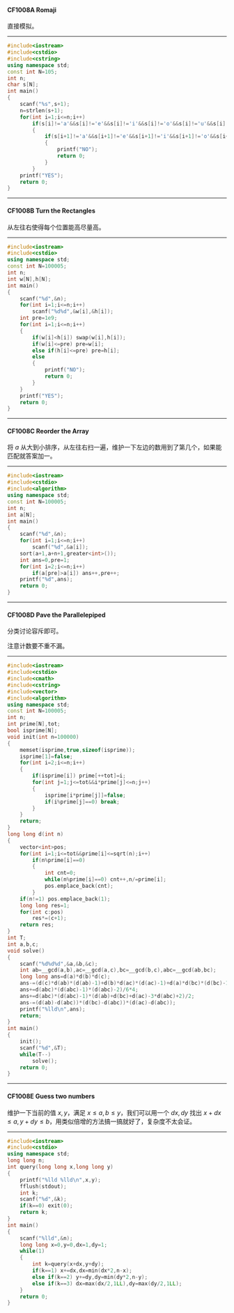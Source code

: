 #### CF1008A Romaji
直接模拟。

------------

```cpp
#include<iostream>
#include<cstdio>
#include<cstring>
using namespace std;
const int N=105;
int n;
char s[N];
int main()
{
	scanf("%s",s+1);
	n=strlen(s+1);
	for(int i=1;i<=n;i++)
		if(s[i]!='a'&&s[i]!='e'&&s[i]!='i'&&s[i]!='o'&&s[i]!='u'&&s[i]!='n')
		{
			if(s[i+1]!='a'&&s[i+1]!='e'&&s[i+1]!='i'&&s[i+1]!='o'&&s[i+1]!='u')
			{
				printf("NO");
				return 0;
			}
		}
	printf("YES");
	return 0;
}
```

------------

#### CF1008B Turn the Rectangles
从左往右使得每个位置能高尽量高。

------------

```cpp
#include<iostream>
#include<cstdio>
using namespace std;
const int N=100005;
int n;
int w[N],h[N];
int main()
{
	scanf("%d",&n);
	for(int i=1;i<=n;i++)
		scanf("%d%d",&w[i],&h[i]);
	int pre=1e9;
	for(int i=1;i<=n;i++)
	{
		if(w[i]<h[i]) swap(w[i],h[i]);
		if(w[i]<=pre) pre=w[i];
		else if(h[i]<=pre) pre=h[i];
		else
		{
			printf("NO");
			return 0;
		}
	}
	printf("YES");
	return 0;
}
```

------------

#### CF1008C Reorder the Array
将 $a$ 从大到小排序，从左往右扫一遍，维护一下左边的数用到了第几个，如果能匹配就答案加一。

------------

```cpp
#include<iostream>
#include<cstdio>
#include<algorithm>
using namespace std;
const int N=100005;
int n;
int a[N];
int main()
{
	scanf("%d",&n);
	for(int i=1;i<=n;i++)
		scanf("%d",&a[i]);
	sort(a+1,a+n+1,greater<int>());
	int ans=0,pre=1;
	for(int i=2;i<=n;i++)
		if(a[pre]>a[i]) ans++,pre++;
	printf("%d",ans);
	return 0;
}
```

------------

#### CF1008D Pave the Parallelepiped
分类讨论容斥即可。

注意计数要不重不漏。

------------

```cpp
#include<iostream>
#include<cstdio>
#include<cmath>
#include<cstring>
#include<vector>
#include<algorithm>
using namespace std;
const int N=100005;
int n;
int prime[N],tot;
bool isprime[N];
void init(int n=100000)
{
	memset(isprime,true,sizeof(isprime));
	isprime[1]=false;
	for(int i=2;i<=n;i++)
	{
		if(isprime[i]) prime[++tot]=i;
		for(int j=1;j<=tot&&i*prime[j]<=n;j++)
		{
			isprime[i*prime[j]]=false;
			if(i%prime[j]==0) break;
		}
	}
	return;
}
long long d(int n)
{
	vector<int>pos;
	for(int i=1;i<=tot&&prime[i]<=sqrt(n);i++)
		if(n%prime[i]==0)
		{
			int cnt=0;
			while(n%prime[i]==0) cnt++,n/=prime[i];
			pos.emplace_back(cnt);
		}
	if(n!=1) pos.emplace_back(1);
	long long res=1;
	for(int c:pos)
		res*=(c+1);
	return res;
}
int T;
int a,b,c;
void solve()
{
	scanf("%d%d%d",&a,&b,&c);
	int ab=__gcd(a,b),ac=__gcd(a,c),bc=__gcd(b,c),abc=__gcd(ab,bc);
	long long ans=d(a)*d(b)*d(c);
	ans-=(d(c)*d(ab)*(d(ab)-1)+d(b)*d(ac)*(d(ac)-1)+d(a)*d(bc)*(d(bc)-1))/2;
	ans+=d(abc)*(d(abc)-1)*(d(abc)-2)/6*4;
	ans+=d(abc)*(d(abc)-1)*(d(ab)+d(bc)+d(ac)-3*d(abc)+2)/2;
	ans-=(d(ab)-d(abc))*(d(bc)-d(abc))*(d(ac)-d(abc));
	printf("%lld\n",ans);
	return;
}
int main()
{
	init();
	scanf("%d",&T);
	while(T--)
		solve();
	return 0;
}
```

------------

#### CF1008E Guess two numbers
维护一下当前的值 $x,y$，满足 $x\leq a,b\leq y$，我们可以用一个 $dx,dy$ 找出 $x+dx\le a,y+dy\le b$，用类似倍增的方法搞一搞就好了，复杂度不太会证。

------------

```cpp
#include<iostream>
#include<cstdio>
using namespace std;
long long n;
int query(long long x,long long y)
{
	printf("%lld %lld\n",x,y);
	fflush(stdout);
	int k;
	scanf("%d",&k);
	if(k==0) exit(0);
	return k;
}
int main()
{
	scanf("%lld",&n);
	long long x=0,y=0,dx=1,dy=1;
	while(1)
	{
		int k=query(x+dx,y+dy);
		if(k==1) x+=dx,dx=min(dx*2,n-x);
		else if(k==2) y+=dy,dy=min(dy*2,n-y);
		else if(k==3) dx=max(dx/2,1LL),dy=max(dy/2,1LL);
	}
	return 0;
}
```